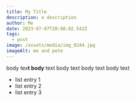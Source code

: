 ```yaml
---
title: My Title
description: a description
author: Me
date: 2023-07-07T20:08:02.542Z
tags:
  - post
image: /assets/media/img_0244.jpg
imageAlt: me and pete
---
```

b﻿ody tex**t b﻿ody** text b﻿ody text b﻿ody text b﻿ody text 



* l﻿ist entry 1
* l﻿ist entry 2
* l﻿ist entry 3